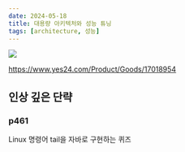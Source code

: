 ```yaml
---
date: 2024-05-18
title: 대용량 아키텍처와 성능 튜닝
tags: [architecture, 성능]
---
```


![](https://image.yes24.com/momo/TopCate474/MidCate006/47356604.jpg)

https://www.yes24.com/Product/Goods/17018954

## 인상 깊은  단략

### p461
Linux 명령어 tail을 자바로 구현하는 퀴즈
